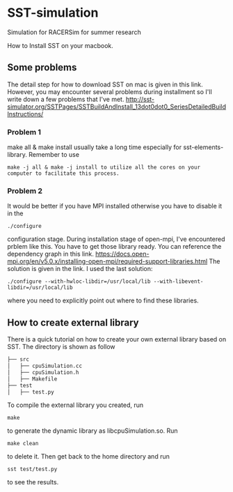 # SST-simulation
Simulation for RACERSim for summer research

How to Install SST on your macbook. 

## Some problems
The detail step for how to download SST on mac is given in this link. However, you may encounter several problems during installment so I'll write down a few problems that I've met.
http://sst-simulator.org/SSTPages/SSTBuildAndInstall_13dot0dot0_SeriesDetailedBuildInstructions/

### Problem 1
make all & make install usually take a long time especially for sst-elements-library. Remember to use
```
make -j all & make -j install to utilize all the cores on your computer to facilitate this process.
```
### Problem 2
It would be better if you have MPI installed otherwise you have to disable it in the 
```
./configure
```
configuration stage. During installation stage of open-mpi, I've encountered prblem like this. You have to get those library ready. You can reference the dependency graph in this link. 
https://docs.open-mpi.org/en/v5.0.x/installing-open-mpi/required-support-libraries.html
The solution is given in the link. I used the last solution: 
```
./configure --with-hwloc-libdir=/usr/local/lib --with-libevent-libdir=/usr/local/lib
```
  where you need to explicitly point out where to find these libraries. 

## How to create external library
There is a quick tutorial on how to create your own external library based on SST.
The directory is shown as follow
```bash
├── src
│   ├── cpuSimulation.cc
│   ├── cpuSimulation.h
│   ├── Makefile
├── test
│   ├── test.py
```
To compile the external library you created, run 
```
make
```
to generate the dynamic library as libcpuSimulation.so.
Run
```
make clean
```
to delete it.
Then get back to the home directory and run 
```
sst test/test.py
```
to see the results. 
